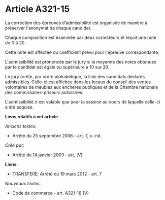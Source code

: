 # Article A321-15

La correction des épreuves d'admissibilité est organisée de manière à préserver l'anonymat de chaque candidat.

Chaque composition est examinée par deux correcteurs et reçoit une note de 0 à 20.

Cette note est affectée du coefficient prévu pour l'épreuve correspondante.

L'admissibilité est prononcée par le jury si la moyenne des notes obtenues par le candidat est égale ou supérieure à 10 sur
20.

Le jury arrête, par ordre alphabétique, la liste des candidats déclarés admissibles. Celle-ci est affichée dans les locaux du
conseil des ventes volontaires de meubles aux enchères publiques et de la Chambre nationale des commissaires-priseurs
judiciaires.

L'admissibilité n'est valable que pour la session au cours de laquelle celle-ci a été acquise.

**Liens relatifs à cet article**

_Anciens textes_:

  - Arrêté du 25 septembre 2006 - art. 7, v. init.

_Créé par_:

  - Arrêté du 14 janvier 2009 - art. (V)

**Liens**:

  - TRANSFERE: Arrêté du 19 mars 2012 - art. 7

_Nouveaux textes_:

  - Code de commerce - art. A321-16 (V)
